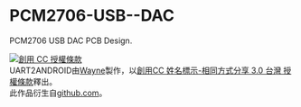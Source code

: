 PCM2706-USB--DAC
================

PCM2706 USB  DAC PCB Design.

<a rel="license" href="http://creativecommons.org/licenses/by-sa/3.0/tw/deed.zh_TW"><img alt="創用 CC 授權條款" style="border-width:0" src="http://i.creativecommons.org/l/by-sa/3.0/tw/88x31.png" /></a><br /><span xmlns:dct="http://purl.org/dc/terms/" property="dct:title">UART2ANDROID</span>由<a xmlns:cc="http://creativecommons.org/ns#" href="https://github.com/Wayne-Weng" property="cc:attributionName" rel="cc:attributionURL">Wayne</a>製作，以<a rel="license" href="http://creativecommons.org/licenses/by-sa/3.0/tw/deed.zh_TW">創用CC 姓名標示-相同方式分享 3.0 台灣 授權條款</a>釋出。<br />此作品衍生自<a xmlns:dct="http://purl.org/dc/terms/" href="https://github.com/Wayne-Weng/UART2ANDROID" rel="dct:source">github.com</a>。

